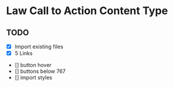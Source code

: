 # Law Call to Action Content Type

## TODO

- [x] Import existing files
- [x] 5 Links
- [] button hover
- [] buttons below 767
- [] import styles
